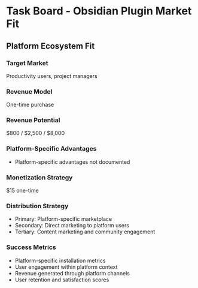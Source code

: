 # Task Board - Obsidian Plugin Market Fit

## Platform Ecosystem Fit

### Target Market
Productivity users, project managers

### Revenue Model
One-time purchase

### Revenue Potential
$800 / $2,500 / $8,000

### Platform-Specific Advantages
- Platform-specific advantages not documented

### Monetization Strategy
$15 one-time

### Distribution Strategy
- Primary: Platform-specific marketplace
- Secondary: Direct marketing to platform users
- Tertiary: Content marketing and community engagement

### Success Metrics
- Platform-specific installation metrics
- User engagement within platform context
- Revenue generated through platform channels
- User retention and satisfaction scores
